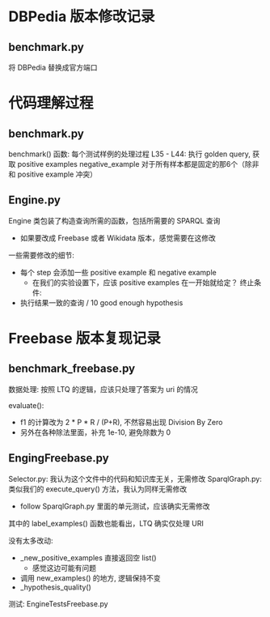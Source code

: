 # DBPedia 版本修改记录
## benchmark.py
将 DBPedia 替换成官方端口

# 代码理解过程
## benchmark.py
benchmark() 函数: 每个测试样例的处理过程
L35 - L44: 执行 golden query, 获取 positive examples
negative_example 对于所有样本都是固定的那6个（除非和 positive example 冲突）

## Engine.py
Engine 类包装了构造查询所需的函数，包括所需要的 SPARQL 查询
- 如果要改成 Freebase 或者 Wikidata 版本，感觉需要在这修改

一些需要修改的细节:
- 每个 step 会添加一些 positive example 和 negative example
    - 在我们的实验设置下，应该 positive examples 在一开始就给定？
终止条件:
- 执行结果一致的查询 / 10 good enough hypothesis

# Freebase 版本复现记录 
## benchmark_freebase.py
数据处理: 按照 LTQ 的逻辑，应该只处理了答案为 uri 的情况

evaluate():
- f1 的计算改为 2 * P * R / (P+R), 不然容易出现 Division By Zero
- 另外在各种除法里面，补充 1e-10, 避免除数为 0
## EngingFreebase.py
Selector.py: 我认为这个文件中的代码和知识库无关，无需修改
SparqlGraph.py: 类似我们的 execute_query() 方法，我认为同样无需修改
- follow SparqlGraph.py 里面的单元测试，应该确实无需修改

其中的 label_examples() 函数也能看出，LTQ 确实仅处理 URI

没有太多改动:
- _new_positive_examples 直接返回空 list()
    - 感觉这边可能有问题
- 调用 new_examples() 的地方, 逻辑保持不变
- _hypothesis_quality()

测试: EngineTestsFreebase.py
